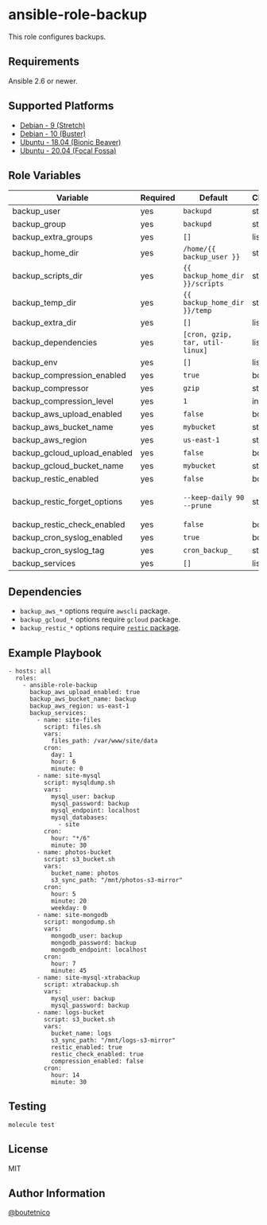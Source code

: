 ansible-role-backup
===================

This role configures backups.

Requirements
------------

Ansible 2.6 or newer.

Supported Platforms
-------------------

- [Debian - 9 (Stretch)](https://wiki.debian.org/DebianStretch)
- [Debian - 10 (Buster)](https://wiki.debian.org/DebianBuster)
- [Ubuntu - 18.04 (Bionic Beaver)](http://releases.ubuntu.com/18.04/)
- [Ubuntu - 20.04 (Focal Fossa)](http://releases.ubuntu.com/20.04/)

Role Variables
--------------

| Variable                     | Required | Default                         | Choices   | Comments                                    |
|------------------------------|----------|---------------------------------|-----------|---------------------------------------------|
| backup_user                  | yes      | `backupd`                       | string    | User who runs backup scripts                |
| backup_group                 | yes      | `backupd`                       | string    |                                             |
| backup_extra_groups          | yes      | `[]`                            | list      | Add `backup_user` to additional groups      |
| backup_home_dir              | yes      | `/home/{{ backup_user }}`       | string    |                                             |
| backup_scripts_dir           | yes      | `{{ backup_home_dir }}/scripts` | string    |                                             |
| backup_temp_dir              | yes      | `{{ backup_home_dir }}/temp`    | string    |                                             |
| backup_extra_dir             | yes      | `[]`                            | list      | Create additional directories if needed     |
| backup_dependencies          | yes      | `[cron, gzip, tar, util-linux]` | list      |                                             |
| backup_env                   | yes      | `[]`                            | list      |                                             |
| backup_compression_enabled   | yes      | `true`                          | bool      |                                             |
| backup_compressor            | yes      | `gzip`                          | string    |                                             |
| backup_compression_level     | yes      | `1`                             | int       |                                             |
| backup_aws_upload_enabled    | yes      | `false`                         | bool      |                                             |
| backup_aws_bucket_name       | yes      | `mybucket`                      | string    |                                             |
| backup_aws_region            | yes      | `us-east-1`                     | string    |                                             |
| backup_gcloud_upload_enabled | yes      | `false`                         | bool      |                                             |
| backup_gcloud_bucket_name    | yes      | `mybucket`                      | string    |                                             |
| backup_restic_enabled        | yes      | `false`                         | bool      |                                             |
| backup_restic_forget_options | yes      | `--keep-daily 90 --prune`       | string    | See (all options)[https://restic.readthedocs.io/en/latest/060_forget.html#removing-snapshots-according-to-a-policy]. |
| backup_restic_check_enabled  | yes      | `false`                         | bool      |                                             |
| backup_cron_syslog_enabled   | yes      | `true`                          | bool      | Log script output to syslog                 |
| backup_cron_syslog_tag       | yes      | `cron_backup_`                  | string    |                                             |
| backup_services              | yes      | `[]`                            | list      | Scripts to install. See `defaults/main.yml` |

Dependencies
------------

- `backup_aws_*` options require `awscli` package.
- `backup_gcloud_*` options require `gcloud` package.
- `backup_restic_*` options require [`restic` package](https://github.com/boutetnico/ansible-role-restic).

Example Playbook
----------------

    - hosts: all
      roles:
        - ansible-role-backup
          backup_aws_upload_enabled: true
          backup_aws_bucket_name: backup
          backup_aws_region: us-east-1
          backup_services:
            - name: site-files
              script: files.sh
              vars:
                files_path: /var/www/site/data
              cron:
                day: 1
                hour: 6
                minute: 0
            - name: site-mysql
              script: mysqldump.sh
              vars:
                mysql_user: backup
                mysql_password: backup
                mysql_endpoint: localhost
                mysql_databases:
                  - site
              cron:
                hour: "*/6"
                minute: 30
            - name: photos-bucket
              script: s3_bucket.sh
              vars:
                bucket_name: photos
                s3_sync_path: "/mnt/photos-s3-mirror"
              cron:
                hour: 5
                minute: 20
                weekday: 0
            - name: site-mongodb
              script: mongodump.sh
              vars:
                mongodb_user: backup
                mongodb_password: backup
                mongodb_endpoint: localhost
              cron:
                hour: 7
                minute: 45
            - name: site-mysql-xtrabackup
              script: xtrabackup.sh
              vars:
                mysql_user: backup
                mysql_password: backup
            - name: logs-bucket
              script: s3_bucket.sh
              vars:
                bucket_name: logs
                s3_sync_path: "/mnt/logs-s3-mirror"
                restic_enabled: true
                restic_check_enabled: true
                compression_enabled: false
              cron:
                hour: 14
                minute: 30

Testing
-------

    molecule test

License
-------

MIT

Author Information
------------------

[@boutetnico](https://github.com/boutetnico)
